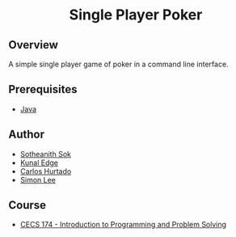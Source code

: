 <h1 align="center" style="border: none">Single Player Poker</h1>

## Overview
A simple single player game of poker in a command line interface.

## Prerequisites
 - [Java](https://www.oracle.com/java/technologies/javase-downloads.html)

## Author
 - [Sotheanith Sok](https://github.com/sotheanith)
 - [Kunal Edge](https://github.com/Kunaledge)
 - [Carlos Hurtado](https://github.com/carloshurtadogil)
 - [Simon Lee](https://github.com/simonxlee)

## Course
 - [CECS 174 - Introduction to Programming and Problem Solving](http://catalog.csulb.edu/preview_course_nopop.php?catoid=5&coid=39968)
